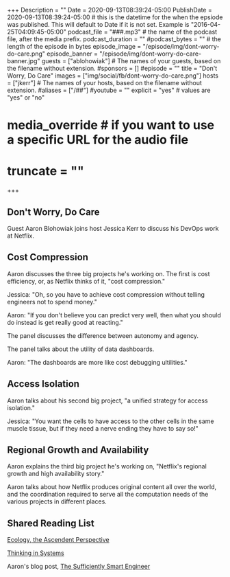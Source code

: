 +++
Description = ""
Date = 2020-09-13T08:39:24-05:00
PublishDate = 2020-09-13T08:39:24-05:00 # this is the datetime for the when the epsiode was published. This will default to Date if it is not set. Example is "2016-04-25T04:09:45-05:00"
podcast_file = "###.mp3" # the name of the podcast file, after the media prefix.
podcast_duration = ""
#podcast_bytes = "" # the length of the episode in bytes
episode_image = "/episode/img/dont-worry-do-care.png"
episode_banner = "/episode/img/dont-worry-do-care-banner.jpg"
guests = ["ablohowiak"] # The names of your guests, based on the filename without extension.
#sponsors = []
#episode = ""
title = "Don't Worry, Do Care"
images = ["img/social/fb/dont-worry-do-care.png"]
hosts = ["jkerr"] # The names of your hosts, based on the filename without extension.
#aliases = ["/##"]
#youtube = ""
explicit = "yes" # values are "yes" or "no"
# media_override # if you want to use a specific URL for the audio file
# truncate = ""
+++

## Don't Worry, Do Care

Guest Aaron Blohowiak joins host Jessica Kerr to discuss his DevOps work at Netflix.

## Cost Compression

Aaron discusses the three big projects he's working on. The first is cost efficiency, or, as Netflix thinks of it, "cost compression."

Jessica: "Oh, so you have to achieve cost compression without telling engineers not to spend money."

Aaron: "If you don't believe you can predict very well, then what you should do instead is get really good at reacting."

The panel discusses the difference between autonomy and agency.

The panel talks about the utility of data dashboards.

Aaron: "The dashboards are more like cost debugging ultilities."

## Access Isolation

Aaron talks about his second big project, "a unified strategy for access isolation."

Jessica: "You want the cells to have access to the other cells in the same muscle tissue, but if they need a nerve ending they have to say so!"

## Regional Growth and Availability

Aaron explains the third big project he's working on, "Netflix's regional growth and high availability story."

Aaron talks about how Netflix produces original content all over the world, and the coordination required to serve all the computation needs of the various projects in different places.

## Shared Reading List

[Ecology, the Ascendent Perspective](https://www.amazon.com/Ecology-Ascendent-Perspective-Complexity-Ecological/dp/0231108281)

[Thinking in Systems](https://wtf.tw/ref/meadows.pdf)

Aaron's blog post, [The Sufficiently Smart Engineer](https://www.linkedin.com/pulse/myth-sufficiently-smart-engineer-aaron-blohowiak/
)
